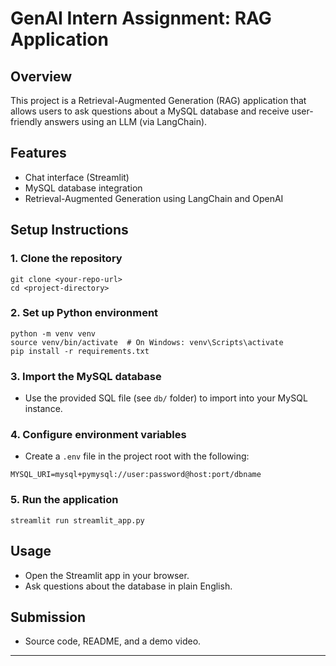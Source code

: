 # GenAI Intern Assignment: RAG Application

## Overview
This project is a Retrieval-Augmented Generation (RAG) application that allows users to ask questions about a MySQL database and receive user-friendly answers using an LLM (via LangChain).

## Features
- Chat interface (Streamlit)
- MySQL database integration
- Retrieval-Augmented Generation using LangChain and OpenAI

## Setup Instructions

### 1. Clone the repository
```
git clone <your-repo-url>
cd <project-directory>
```

### 2. Set up Python environment
```
python -m venv venv
source venv/bin/activate  # On Windows: venv\Scripts\activate
pip install -r requirements.txt
```

### 3. Import the MySQL database
- Use the provided SQL file (see `db/` folder) to import into your MySQL instance.

### 4. Configure environment variables
- Create a `.env` file in the project root with the following:
```
MYSQL_URI=mysql+pymysql://user:password@host:port/dbname
```

### 5. Run the application
```
streamlit run streamlit_app.py
```

## Usage
- Open the Streamlit app in your browser.
- Ask questions about the database in plain English.

## Submission
- Source code, README, and a demo video.

--- 
